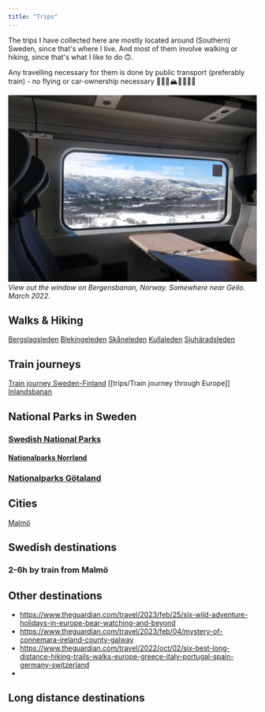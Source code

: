 ```yaml
---
title: "Trips"
---
```


The trips I have collected here are mostly located around (Southern) Sweden, since that's where I live. And most of them involve walking or hiking, since that's what I like to do 🙃. 

Any travelling necessary for them is done by public transport (preferably train) -  no flying or car-ownership necessary 🌲🚞🚃🏔️🌳🌲🌲🌊

![](projects/attachments/2022%20April%20-%20Bergensbana.jpg)
_View out the window on Bergensbanan, Norway. Somewhere near Geilo. March 2022._

## Walks & Hiking
[Bergslagsleden](trips/Bergslagsleden.md)
[Blekingeleden](trips/Blekingeleden.md)
[Skåneleden](trips/Skåneleden.md)
[Kullaleden](trips/Kullaleden.md)
[Sjuhäradsleden](https://www.svenskaturistforeningen.se/guider-tips/leder/sjuharadsleden/)

## Train journeys
[Train journey Sweden-Finland](trips/Train%20journey%20Sweden-Finland.md)
[[trips/Train journey through Europe]]
[Inlandsbanan](trips/Inlandsbanan.md)


## National Parks in Sweden
### [Swedish National Parks](trips/Swedish%20National%20Parks.md)
#### [Nationalparks Norrland](trips/nationalparks_norrland.md)
### [Nationalparks Götaland](trips/nationalparks_götaland.md)

## Cities
[Malmö](trips/Malmö.md)


## Swedish destinations
### 2-6h by train from Malmö




## Other destinations

- https://www.theguardian.com/travel/2023/feb/25/six-wild-adventure-holidays-in-europe-bear-watching-and-beyond
- https://www.theguardian.com/travel/2023/feb/04/mystery-of-connemara-ireland-county-galway
- https://www.theguardian.com/travel/2022/oct/02/six-best-long-distance-hiking-trails-walks-europe-greece-italy-portugal-spain-germany-switzerland
- 


## Long distance destinations

